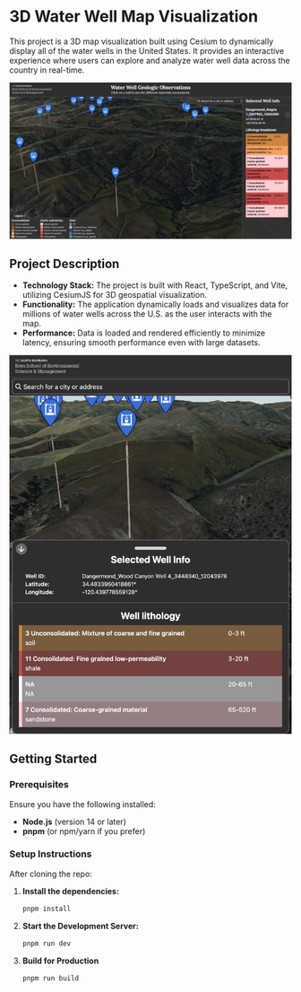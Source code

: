 # 3D Water Well Map Visualization

This project is a 3D map visualization built using Cesium to dynamically display all of the water wells in the United States. It provides an interactive experience where users can explore and analyze water well data across the country in real-time.

![Screenshot of the widescreen version of the 3D Water Well Map Visualization](src/assets/Desktop-Screenshot.jpg)

## Project Description

-   **Technology Stack:** The project is built with React, TypeScript, and Vite, utilizing CesiumJS for 3D geospatial visualization.
-   **Functionality:** The application dynamically loads and visualizes data for millions of water wells across the U.S. as the user interacts with the map.
-   **Performance:** Data is loaded and rendered efficiently to minimize latency, ensuring smooth performance even with large datasets.

![Screenshot of the mobile version of the 3D Water Well Map Visualization](src/assets/Mobile-Screenshot.jpg)

## Getting Started

### Prerequisites

Ensure you have the following installed:

-   **Node.js** (version 14 or later)
-   **pnpm** (or npm/yarn if you prefer)

### Setup Instructions

After cloning the repo:

1. **Install the dependencies:**

    ```bash
    pnpm install
    ```

2. **Start the Development Server:**

    ```bash
    pnpm run dev
    ```

3. **Build for Production**

    ```bash
    pnpm run build
    ```

